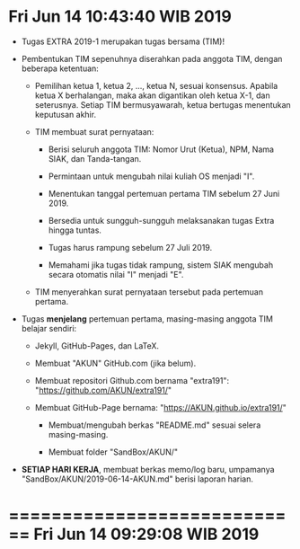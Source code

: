 ---
---

Fri Jun 14 10:43:40 WIB 2019
============================

* Tugas EXTRA 2019-1 merupakan tugas bersama (TIM)!

* Pembentukan TIM sepenuhnya diserahkan pada anggota TIM, dengan beberapa ketentuan:

  * Pemilihan ketua 1, ketua 2, ..., ketua N, sesuai konsensus. 
    Apabila ketua X berhalangan, maka akan digantikan oleh ketua X-1, dan seterusnya. 
    Setiap TIM bermusyawarah, ketua bertugas menentukan keputusan akhir.

  * TIM membuat surat pernyataan:

    * Berisi seluruh anggota TIM: Nomor Urut (Ketua), NPM, Nama SIAK, dan Tanda-tangan.
  
    * Permintaan untuk mengubah nilai kuliah OS menjadi "I".

    * Menentukan tanggal pertemuan pertama TIM sebelum 27 Juni 2019.

    * Bersedia untuk sungguh-sungguh melaksanakan tugas Extra hingga tuntas.

    * Tugas harus rampung sebelum 27 Juli 2019.

    * Memahami jika tugas tidak rampung, sistem SIAK mengubah secara otomatis nilai "I" menjadi "E".

  * TIM menyerahkan surat pernyataan tersebut pada pertemuan pertama.

* Tugas **menjelang** pertemuan pertama, masing-masing anggota TIM belajar sendiri:

  * Jekyll, GitHub-Pages, dan LaTeX.

  * Membuat "AKUN" GitHub.com (jika belum).

  * Membuat repositori Github.com bernama "extra191": "https://github.com/AKUN/extra191/"

  * Membuat GitHub-Page bernama:  "https://AKUN.github.io/extra191/"

    * Membuat/mengubah berkas "README.md" sesuai selera masing-masing.

    * Membuat folder "SandBox/AKUN/"

 * **SETIAP HARI KERJA**, membuat berkas memo/log baru, umpamanya "SandBox/AKUN/2019-06-14-AKUN.md" berisi laporan harian.


============================
Fri Jun 14 09:29:08 WIB 2019
============================
